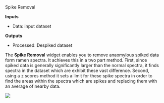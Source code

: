 Spike Removal

**Inputs**

- Data: input dataset

**Outputs**

- Processed: Despiked dataset

The **Spike Removal** widget enables you to remove anaomylous spiked data form ramen spectra. It achieves this in a two part method. First, since spiked data is generally significantly larger than the normal spectra, it finds spectra in the dataset which are exhibit these vast difference. Second, using a z scores method it sets a limit for these spike spectra in order to find the areas within the spectra which are spikes and replacing them with an average of nearby data.

![](images/Integrate-Spectra-stamped.png)
